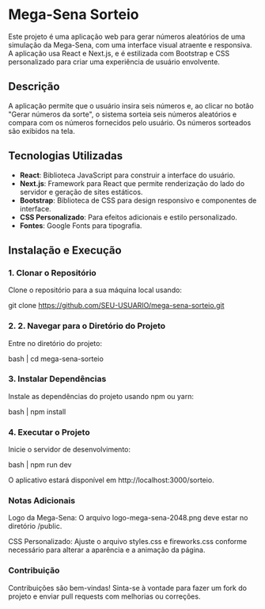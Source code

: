 # Mega-Sena Sorteio

Este projeto é uma aplicação web para gerar números aleatórios de uma simulação da Mega-Sena, com uma interface visual atraente e responsiva. A aplicação usa React e Next.js, e é estilizada com Bootstrap e CSS personalizado para criar uma experiência de usuário envolvente.

## Descrição

A aplicação permite que o usuário insira seis números e, ao clicar no botão "Gerar números da sorte", o sistema sorteia seis números aleatórios e compara com os números fornecidos pelo usuário. Os números sorteados são exibidos na tela.

## Tecnologias Utilizadas

- **React**: Biblioteca JavaScript para construir a interface do usuário.
- **Next.js**: Framework para React que permite renderização do lado do servidor e geração de sites estáticos.
- **Bootstrap**: Biblioteca de CSS para design responsivo e componentes de interface.
- **CSS Personalizado**: Para efeitos adicionais e estilo personalizado.
- **Fontes**: Google Fonts para tipografia.

## Instalação e Execução

### 1. Clonar o Repositório

Clone o repositório para a sua máquina local usando:

git clone https://github.com/SEU-USUARIO/mega-sena-sorteio.git

### 2. 2. Navegar para o Diretório do Projeto

Entre no diretório do projeto:

bash | cd mega-sena-sorteio

### 3. Instalar Dependências

Instale as dependências do projeto usando npm ou yarn:

bash | npm install

### 4. Executar o Projeto

Inicie o servidor de desenvolvimento:

bash | npm run dev

O aplicativo estará disponível em http://localhost:3000/sorteio.

### Notas Adicionais

Logo da Mega-Sena: O arquivo logo-mega-sena-2048.png deve estar no diretório /public.

CSS Personalizado: Ajuste o arquivo styles.css e fireworks.css conforme necessário para alterar a aparência e a animação da página.

### Contribuição

Contribuições são bem-vindas! Sinta-se à vontade para fazer um fork do projeto e enviar pull requests com melhorias ou correções.